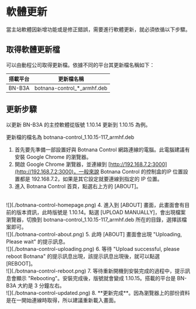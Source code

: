 # 軟體更新

當主站軟體因新增功能或是修正錯誤，需要進行軟體更新，就必須依循以下步驟。

## 取得軟體更新檔

可以由動程公司取得更新檔。依據不同的平台其更新檔名稱如下：

| 搭載平台  | 更新檔名稱  |
|----|----------|
| BN-B3A | botnana-control_*_armhf.deb

## 更新步驟

以更新 BN-B3A 的主控軟體從版號 1.10.14 更新到 1.10.15 為例。

更新檔的檔名為  botnana-control_1.10.15-117_armhf.deb

1. 首先要先準備一部設置好與 Botnana Control 網路連線的電腦。此電腦建議有安裝 Google Chrome 的瀏覽器。 
2. 開啟 Google Chrome 瀏覽器，並連線到 [http://192.168.7.2:3000](http://192.168.7.2:3000)，一般來說  Botnana Control 的控制盒的IP 位置設置都是 192.168.7.2，如果是其它設定就要連線到指定的 IP 位置。
3. 進入 Botnana Control 首頁，點選右上方的 [ABOUT]。
<br>
![](./botnana-control-homepage.png)
4.  進入到 [ABOUT] 畫面，此畫面會有目前的版本資訊，此時版號是 1.10.14。點選 [UPLOAD MANUALLY]，會出現檔案瀏覽器，切換到 botnana-control_1.10.15-117_armhf.deb 所在的目錄，選擇該檔案即可。
<br>
![](./botnana-control-about.png)  
5. 此時 [ABOUT] 畫面會出現 "Uploading, Please wait" 的提示訊息。
<br>
![](./botnana-control-uploading.png)
6. 等待 "Upload successful, please reboot Botnana" 的提示訊息出現，該提示訊息出現後，就可以點選 [REBOOT]。 
<br>
![](./botnana-control-reboot.png)
7. 等待重新開機到安裝完成的過程中，提示訊息會顯示 "Rebooting"。安裝完成後，版號就會變成 1.10.15。搭載的平台是 BN-B3A 大約是 3 分鐘左右。
<br>
![](./botnana-control-updated.png)
8. **更新完成**。因為瀏覽器上的部份資料是在一開始連線時取得，所以建議重新載入畫面。
